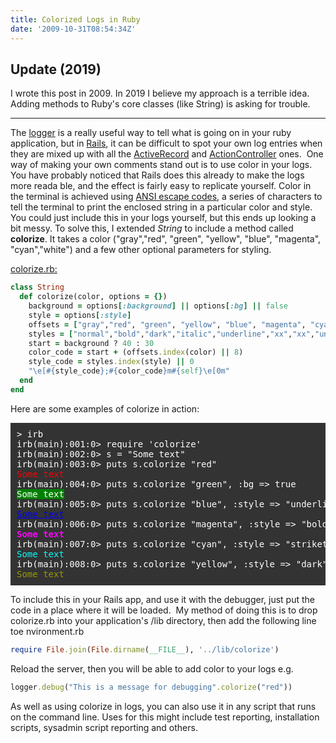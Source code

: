 ```yaml
---
title: Colorized Logs in Ruby
date: '2009-10-31T08:54:34Z'
---
```


## Update (2019)

I wrote this post in 2009. In 2019 I believe my approach is a terrible idea. Adding methods to Ruby's core classes (like String) is asking for trouble.

---

The <a href="http://www.ruby-doc.org/stdlib/libdoc/logger/rdoc/" target="_new">logger</a> is a really useful way to tell what is going on in your ruby application, but in <a href="http://rubyonrails.org/" target="_n
ew">Rails</a>, it can be difficult to spot your own log entries when they are mixed up with all the <a href="http://api.rubyonrails.org/classes/ActiveRecord/Base.html" target="_new">ActiveRecord</a> and <a href="http://api.rubyonrails.org
/classes/ActionController/Base.html" target="_new">ActionController</a> ones.  One way of making your own comments stand out is to use color in your logs.  You have probably noticed that Rails does this already to make the logs more reada
ble, and the effect is fairly easy to replicate yourself.  Color in the terminal is achieved using <a href="http://en.wikipedia.org/wiki/ANSI_escape_code" target="_new">ANSI escape codes</a>, a series of characters to tell the terminal to
 print the enclosed string in a particular color and style.  You could just include this in your logs yourself, but this ends up looking a bit messy.  To solve this, I extended <em>String</em> to include a method called <strong>colorize</strong>.  It takes a color  ("gray","red", "green", "yellow", "blue", "magenta", "cyan","white") and a few other optional parameters for styling.

<a class="filename" href="/files/colorize.rb" target="_new">colorize.rb:</a>

```ruby
class String
  def colorize(color, options = {})
    background = options[:background] || options[:bg] || false
    style = options[:style]
    offsets = ["gray","red", "green", "yellow", "blue", "magenta", "cyan","white"]
    styles = ["normal","bold","dark","italic","underline","xx","xx","underline","xx","strikethrough"]
    start = background ? 40 : 30
    color_code = start + (offsets.index(color) || 8)
    style_code = styles.index(style) || 0
    "\e[#{style_code};#{color_code}m#{self}\e[0m"
  end
end
```


Here are some examples of colorize in action:
<pre class="terminal" style="color:white; background-color:#333; padding:10px;">&gt; irb
irb(main):001:0&gt; require 'colorize'
irb(main):002:0&gt; s = "Some text"
irb(main):003:0&gt; puts s.colorize "red"
<span style="color:red">Some text</span>
irb(main):004:0&gt; puts s.colorize "green", :bg =&gt; true
<span style="background-color:green; color:white">Some text</span>
irb(main):005:0&gt; puts s.colorize "blue", :style =&gt; "underline"
<span style="color: blue; text-decoration: underline;">Some text</span>
irb(main):006:0&gt; puts s.colorize "magenta", :style =&gt; "bold"
<span style="color:magenta; font-weight:bold;">Some text</span>
irb(main):007:0&gt; puts s.colorize "cyan", :style =&gt; "strikethrough"
<span style="color:cyan; text-decoration:lkine-through">Some text</span>
irb(main):008:0&gt; puts s.colorize "yellow", :style =&gt; "dark"
<span style="color:#999900">Some text</span></pre>

To include this in your Rails app, and use it with the debugger, just put the code in a place where it will be loaded.  My method of doing this is to drop colorize.rb into your application's /lib directory, then add the following line toe
nvironment.rb

```ruby
require File.join(File.dirname(__FILE__), '../lib/colorize')
```

Reload the server, then you will be able to add color to your logs e.g.

```ruby
logger.debug("This is a message for debugging".colorize("red"))
```

As well as using colorize in logs, you can also use it in any script that runs on the command line.  Uses for this might include test reporting, installation scripts, sysadmin script reporting and others.
